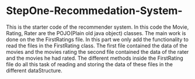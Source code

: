 # StepOne-Recommedation-System-
This is the starter code of the recommender system.
In this code the Movie, Rating, Rater are the POJO(Plain old java object) classes. The main work is done on the the FirstRatings file. In this part we only add the functionality 
to read the files in the FirstRating class. The first file contained the data of the movies and the movies rating the second file contained the data of the rater and the movies he had rated.
The different methods inside the FirstRating file do all this task of reading and storing the data of these files in the different dataStructure.
